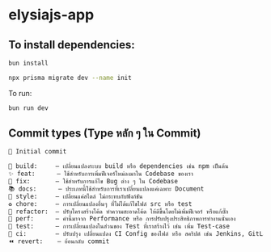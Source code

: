 # elysiajs-app

## To install dependencies:

```bash [Terminal]
bun install
```

```bash [Terminal]
npx prisma migrate dev --name init
```

To run:

```bash [Terminal]
bun run dev
```

## Commit types (Type หลัก ๆ ใน Commit)
```bash
🎉 Initial commit

👷 build:     — เปลี่ยนแปลงระบบ build หรือ dependencies เช่น npm เป็นต้น
✨ feat:      — ใช้สำหรับการเพิ่มฟีเจอร์ใหม่ลงมาใน Codebase ของเรา
🐛 fix:       — ใช้สำหรับการแก้ไข Bug ต่าง ๆ ใน Codebase
📚 docs:      — ประเภทนี้ใช้สำหรับการที่เราเปลี่ยนแปลงแค่เฉพาะ Document
🎨 style:     — เปลี่ยนแค่สไตล์ ไม่กระทบกับฟังก์ชัน
♻️ chore:     — การเปลี่ยนแปลงอื่นๆ ที่ไม่ได้แก้ไขไฟล์ src หรือ test
🔨 refactor:  — ปรับโครงสร้างโค้ด ทำความสะอาดโค้ด ให้ดีขึ้นโดยไม่เพิ่มฟีเจอร์ หรือแก้บั๊ก
🚀 perf:      — คำนี้มาจาก Performance หรือ การปรับปรุงประสิทธิภาพการทำงานนั่นเอง
🚨 test:      — การเปลี่ยนแปลงในส่วนของ Test ที่เราสร้างไว้ เช่น เพิ่ม Test-case
👷 ci:        — ปรับปรุง เปลี่ยนแปลง CI Config ของไฟล์ หรือ สคริปต์ เช่น Jenkins, GitLab CI
⏪ revert:    — ย้อนกลับ commit
```